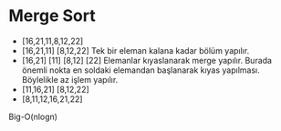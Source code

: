 # Merge Sort

- [16,21,11,8,12,22] 
- [16,21,11]  [8,12,22] Tek bir eleman kalana kadar bölüm yapılır.
- [16,21] [11]    [8,12] [22] Elemanlar kıyaslanarak merge yapılır. Burada önemli nokta en soldaki elemandan başlanarak kıyas yapılması. Böylelikle az işlem yapılır.
- [11,16,21]     [8,12,22]
- [8,11,12,16,21,22] 

Big-O(nlogn)
